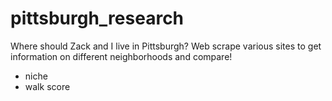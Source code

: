# pittsburgh_research

Where should Zack and I live in Pittsburgh? Web scrape various sites to get information on different neighborhoods and compare!
- niche
- walk score
